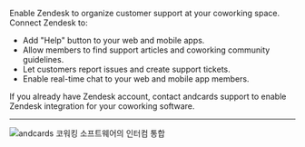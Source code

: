 Enable Zendesk to organize customer support at your coworking space. Connect Zendesk to:

- Add "Help" button to your web and mobile apps.
- Allow members to find support articles and coworking community guidelines.
- Let customers report issues and create support tickets.
- Enable real-time chat to your web and mobile app members.

If you already have Zendesk account, contact andcards support to enable Zendesk integration for your coworking software.

---

![andcards 코워킹 소프트웨어의 인터컴 통합](https://d7ccq1i35b0cj.cloudfront.net/andcards-integrations-zendesk-light-en-1920-1200.png)
